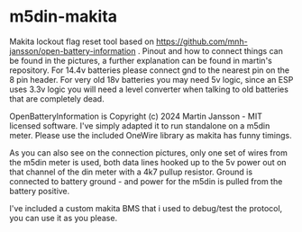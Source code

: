 # m5din-makita
Makita lockout flag reset tool based on https://github.com/mnh-jansson/open-battery-information .
Pinout and how to connect things can be found in the pictures, a further explanation can be found in martin's repository.
For 14.4v batteries please connect gnd to the nearest pin on the 8 pin header.
For very old 18v batteries you may need 5v logic, since an ESP uses 3.3v logic you will need a level converter when talking to old batteries that are completely dead.

OpenBatteryInformation is Copyright (c) 2024 Martin Jansson - MIT licensed software. I've simply adapted it to run standalone on a m5din meter.
Please use the included OneWire library as makita has funny timings.

As you can also see on the connection pictures, only one set of wires from the m5din meter is used, both data lines hooked up to the 5v power out on that channel of the din meter with a 4k7 pullup resistor. Ground is connected to battery ground - and power for the m5din is pulled from the battery positive.

I've included a custom makita BMS that i used to debug/test the protocol, you can use it as you please.
